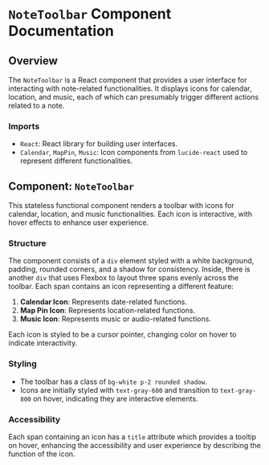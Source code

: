 # `NoteToolbar` Component Documentation

## Overview

The `NoteToolbar` is a React component that provides a user interface for interacting with note-related functionalities. It displays icons for calendar, location, and music, each of which can presumably trigger different actions related to a note.

### Imports

- `React`: React library for building user interfaces.
- `Calendar`, `MapPin`, `Music`: Icon components from `lucide-react` used to represent different functionalities.

## Component: `NoteToolbar`

This stateless functional component renders a toolbar with icons for calendar, location, and music functionalities. Each icon is interactive, with hover effects to enhance user experience.

### Structure

The component consists of a `div` element styled with a white background, padding, rounded corners, and a shadow for consistency. Inside, there is another `div` that uses Flexbox to layout three spans evenly across the toolbar. Each span contains an icon representing a different feature:

1. **Calendar Icon**: Represents date-related functions.
2. **Map Pin Icon**: Represents location-related functions.
3. **Music Icon**: Represents music or audio-related functions.

Each icon is styled to be a cursor pointer, changing color on hover to indicate interactivity.

### Styling

- The toolbar has a class of `bg-white p-2 rounded shadow`.
- Icons are initially styled with `text-gray-600` and transition to `text-gray-800` on hover, indicating they are interactive elements.

### Accessibility

Each span containing an icon has a `title` attribute which provides a tooltip on hover, enhancing the accessibility and user experience by describing the function of the icon.

